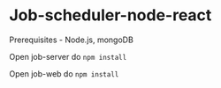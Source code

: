 # Job-scheduler-node-react
Prerequisites - Node.js, mongoDB 

Open job-server do `npm install`

Open job-web do `npm install`

